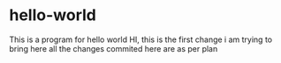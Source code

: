 # hello-world
This is a program for hello world
HI, this is the first change i am trying to bring here all the changes commited here are as per plan
